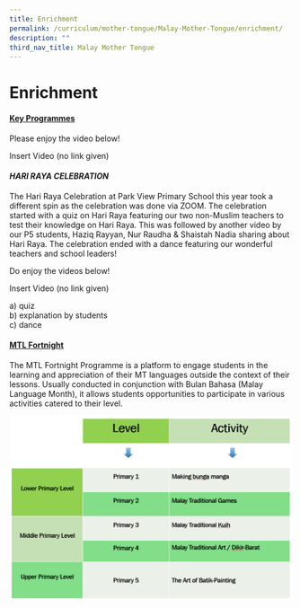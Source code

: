 ```yaml
---
title: Enrichment
permalink: /curriculum/mother-tongue/Malay-Mother-Tongue/enrichment/
description: ""
third_nav_title: Malay Mother Tongue
---
```

# **Enrichment**
#### <u>Key Programmes</u>

Please enjoy the video below!
 
Insert Video (no link given)

#### <i>HARI RAYA CELEBRATION</i>

The Hari Raya Celebration at Park View Primary School this year took a different spin as the celebration was done via ZOOM. The celebration started with a quiz on Hari Raya featuring our two non-Muslim teachers to test their knowledge on Hari Raya. This was followed by another video by our P5 students, Haziq Rayyan, Nur Raudha & Shaistah Nadia sharing about Hari Raya. The celebration ended with a dance featuring our wonderful teachers and school leaders!

Do enjoy the videos below!

Insert Video (no link given)

a)	quiz<br>
b)	explanation by students<br>
c)	dance


#### <u>MTL Fortnight</u>

The MTL Fortnight Programme is a platform to engage students in the learning and appreciation of their MT languages outside the context of their lessons. Usually conducted in conjunction with Bulan Bahasa (Malay Language Month), it allows students opportunities to participate in various activities catered to their level. 

![](/images/Curriculum/Mother%20Tongue/Malay/MalayTable.png )